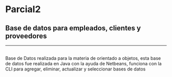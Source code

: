 # Parcial2
## Base de datos para empleados, clientes y proveedores
<hr>
<br>
Base de Datos realizada para la materia de orientado a objetos, esta base de datos fue realizada en Java con la ayuda de Netbeans, funciona con la CLI para agregar, eliminar, actualizar y seleccionar bases de datos
